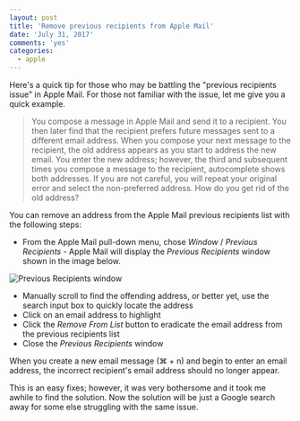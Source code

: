 ```yaml
---
layout: post
title: 'Remove previous recipients from Apple Mail'
date: 'July 31, 2017'
comments: 'yes'
categories:
  - apple
---
```


Here's a quick tip for those who may be battling the "previous recipients issue" in Apple Mail. For those not familiar with the issue, let me give you a quick example. 

> You compose a message in Apple Mail and send it to a recipient. You then later find that the recipient prefers future messages sent to a different email address. When you compose your next message to the recipient, the old address appears as you start to address the new email. You enter the new address; however, the third and subsequent times you compose a message to the recipient, autocomplete shows both addresses. If you are not careful, you will repeat your original error and select the non-preferred address. How do you get rid of the old address?

You can remove an address from the Apple Mail previous recipients list with the following steps:

* From the Apple Mail pull-down menu, chose *Window* / *Previous Recipients* - Apple Mail will display the *Previous Recipients* window shown in the image below.

![][image-1]

* Manually scroll to find the offending address, or better yet, use the search input box to quickly locate the address
* Click on an email address to highlight
* Click the *Remove From List* button to eradicate the email address from the previous recipients list
* Close the *Previous Recipients* window

When you create a new email message (⌘ + n) and begin to enter an email address, the incorrect recipient's email address should no longer appear.

This is an easy fixes; however, it was very bothersome and it took me awhile to find the solution. Now the solution will be just a Google search away for some else struggling with the same issue.

[image-1]:	http://www.stevencombs.com/images/posts/2017-07-31-apple-mail-previous-recipients.png "Previous Recipients window"
